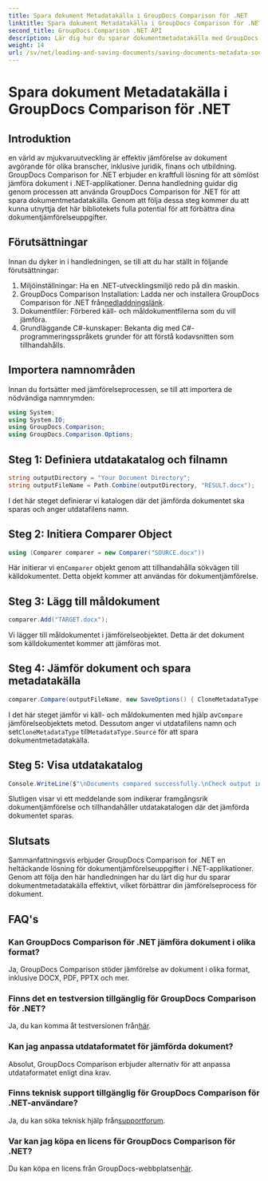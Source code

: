 ```yaml
---
title: Spara dokument Metadatakälla i GroupDocs Comparison för .NET
linktitle: Spara dokument Metadatakälla i GroupDocs Comparison för .NET
second_title: GroupDocs.Comparison .NET API
description: Lär dig hur du sparar dokumentmetadatakälla med GroupDocs Comparison för .NET. Följ vår steg-för-steg-guide för sömlös dokumentjämförelse i ditt .NET.
weight: 14
url: /sv/net/loading-and-saving-documents/saving-documents-metadata-source/
---
```


# Spara dokument Metadatakälla i GroupDocs Comparison för .NET

## Introduktion
en värld av mjukvaruutveckling är effektiv jämförelse av dokument avgörande för olika branscher, inklusive juridik, finans och utbildning. GroupDocs Comparison for .NET erbjuder en kraftfull lösning för att sömlöst jämföra dokument i .NET-applikationer. Denna handledning guidar dig genom processen att använda GroupDocs Comparison för .NET för att spara dokumentmetadatakälla. Genom att följa dessa steg kommer du att kunna utnyttja det här bibliotekets fulla potential för att förbättra dina dokumentjämförelseuppgifter.
## Förutsättningar
Innan du dyker in i handledningen, se till att du har ställt in följande förutsättningar:
1. Miljöinställningar: Ha en .NET-utvecklingsmiljö redo på din maskin.
2.  GroupDocs Comparison Installation: Ladda ner och installera GroupDocs Comparison för .NET från[nedladdningslänk](https://releases.groupdocs.com/comparison/net/).
3. Dokumentfiler: Förbered käll- och måldokumentfilerna som du vill jämföra.
4. Grundläggande C#-kunskaper: Bekanta dig med C#-programmeringsspråkets grunder för att förstå kodavsnitten som tillhandahålls.

## Importera namnområden
Innan du fortsätter med jämförelseprocessen, se till att importera de nödvändiga namnrymden:
```csharp
using System;
using System.IO;
using GroupDocs.Comparison;
using GroupDocs.Comparison.Options;
```

## Steg 1: Definiera utdatakatalog och filnamn
```csharp
string outputDirectory = "Your Document Directory";
string outputFileName = Path.Combine(outputDirectory, "RESULT.docx");
```
I det här steget definierar vi katalogen där det jämförda dokumentet ska sparas och anger utdatafilens namn.
## Steg 2: Initiera Comparer Object
```csharp
using (Comparer comparer = new Comparer("SOURCE.docx"))
```
 Här initierar vi en`Comparer` objekt genom att tillhandahålla sökvägen till källdokumentet. Detta objekt kommer att användas för dokumentjämförelse.
## Steg 3: Lägg till måldokument
```csharp
comparer.Add("TARGET.docx");
```
Vi lägger till måldokumentet i jämförelseobjektet. Detta är det dokument som källdokumentet kommer att jämföras mot.
## Steg 4: Jämför dokument och spara metadatakälla
```csharp
comparer.Compare(outputFileName, new SaveOptions() { CloneMetadataType = MetadataType.Source });
```
 I det här steget jämför vi käll- och måldokumenten med hjälp av`Compare` jämförelseobjektets metod. Dessutom anger vi utdatafilens namn och set`CloneMetadataType` till`MetadataType.Source` för att spara dokumentmetadatakälla.
## Steg 5: Visa utdatakatalog
```csharp
Console.WriteLine($"\nDocuments compared successfully.\nCheck output in {outputDirectory}.");
```
Slutligen visar vi ett meddelande som indikerar framgångsrik dokumentjämförelse och tillhandahåller utdatakatalogen där det jämförda dokumentet sparas.

## Slutsats
Sammanfattningsvis erbjuder GroupDocs Comparison for .NET en heltäckande lösning för dokumentjämförelseuppgifter i .NET-applikationer. Genom att följa den här handledningen har du lärt dig hur du sparar dokumentmetadatakälla effektivt, vilket förbättrar din jämförelseprocess för dokument.
## FAQ's
### Kan GroupDocs Comparison för .NET jämföra dokument i olika format?
Ja, GroupDocs Comparison stöder jämförelse av dokument i olika format, inklusive DOCX, PDF, PPTX och mer.
### Finns det en testversion tillgänglig för GroupDocs Comparison för .NET?
 Ja, du kan komma åt testversionen från[här](https://releases.groupdocs.com/).
### Kan jag anpassa utdataformatet för jämförda dokument?
Absolut, GroupDocs Comparison erbjuder alternativ för att anpassa utdataformatet enligt dina krav.
### Finns teknisk support tillgänglig för GroupDocs Comparison för .NET-användare?
 Ja, du kan söka teknisk hjälp från[supportforum](https://forum.groupdocs.com/c/comparison/12).
### Var kan jag köpa en licens för GroupDocs Comparison för .NET?
 Du kan köpa en licens från GroupDocs-webbplatsen[här](https://purchase.groupdocs.com/buy).